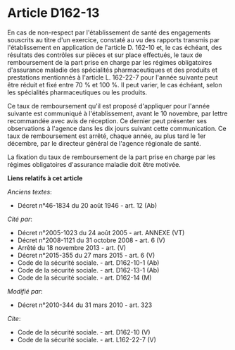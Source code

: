 # Article D162-13

En cas de non-respect par l'établissement de santé des engagements souscrits au titre d'un exercice, constaté au vu des
rapports transmis par l'établissement en application de l'article D. 162-10 et, le cas échéant, des résultats des contrôles
sur pièces et sur place effectués, le taux de remboursement de la part prise en charge par les régimes obligatoires
d'assurance maladie des spécialités pharmaceutiques et des produits et prestations mentionnés à l'article L. 162-22-7 pour
l'année suivante peut être réduit et fixé entre 70 % et 100 %. Il peut varier, le cas échéant, selon les spécialités
pharmaceutiques ou les produits. 

Ce taux de remboursement qu'il est proposé d'appliquer pour l'année suivante est communiqué à l'établissement, avant le 10
novembre, par lettre recommandée avec avis de réception. Ce dernier peut présenter ses observations à l'agence dans les dix
jours suivant cette communication. Ce taux de remboursement est arrêté, chaque année, au plus tard le 1er décembre, par le
directeur général de l'agence régionale de santé. 

La fixation du taux de remboursement de la part prise en charge par les régimes obligatoires d'assurance maladie doit être
motivée.

**Liens relatifs à cet article**

_Anciens textes_:

  - Décret n°46-1834 du 20 août 1946 - art. 12 (Ab)

_Cité par_:

  - Décret n°2005-1023 du 24 août 2005 - art. ANNEXE (VT)
  - Décret n°2008-1121 du 31 octobre 2008 - art. 6 (V)
  - Arrêté du 18 novembre 2013 - art. (V)
  - Décret n°2015-355 du 27 mars 2015 - art. 6 (V)
  - Code de la sécurité sociale. - art. D162-10-1 (Ab)
  - Code de la sécurité sociale. - art. D162-13-1 (Ab)
  - Code de la sécurité sociale. - art. D162-14 (M)

_Modifié par_:

  - Décret n°2010-344 du 31 mars 2010 - art. 323

_Cite_:

  - Code de la sécurité sociale. - art. D162-10 (V)
  - Code de la sécurité sociale. - art. L162-22-7 (V)
